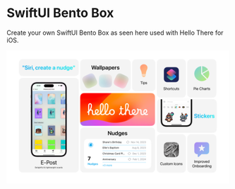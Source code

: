 # SwiftUI Bento Box
Create your own SwiftUI Bento Box as seen here used with Hello There for iOS.

![Image](hellothere-23-bento-rounded.png)

